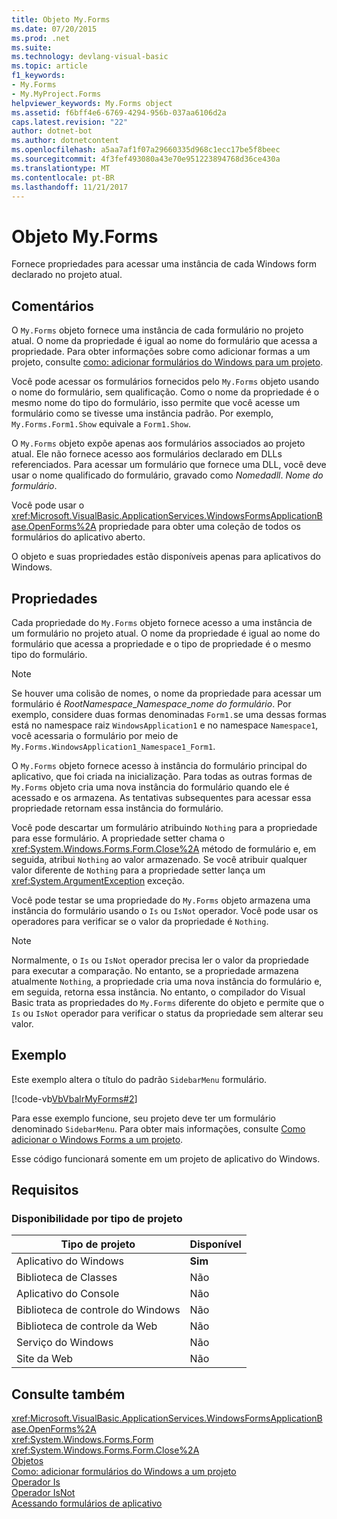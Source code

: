 ```yaml
---
title: Objeto My.Forms
ms.date: 07/20/2015
ms.prod: .net
ms.suite: 
ms.technology: devlang-visual-basic
ms.topic: article
f1_keywords:
- My.Forms
- My.MyProject.Forms
helpviewer_keywords: My.Forms object
ms.assetid: f6bff4e6-6769-4294-956b-037aa6106d2a
caps.latest.revision: "22"
author: dotnet-bot
ms.author: dotnetcontent
ms.openlocfilehash: a5aa7af1f07a29660335d968c1ecc17be5f8beec
ms.sourcegitcommit: 4f3fef493080a43e70e951223894768d36ce430a
ms.translationtype: MT
ms.contentlocale: pt-BR
ms.lasthandoff: 11/21/2017
---
```

# <a name="myforms-object"></a>Objeto My.Forms
Fornece propriedades para acessar uma instância de cada Windows form declarado no projeto atual.  
  
## <a name="remarks"></a>Comentários  
 O `My.Forms` objeto fornece uma instância de cada formulário no projeto atual. O nome da propriedade é igual ao nome do formulário que acessa a propriedade. Para obter informações sobre como adicionar formas a um projeto, consulte [como: adicionar formulários do Windows para um projeto](http://msdn.microsoft.com/en-us/3d7bb25f-fd90-47cf-9378-fa0d764686c1).  
  
 Você pode acessar os formulários fornecidos pelo `My.Forms` objeto usando o nome do formulário, sem qualificação. Como o nome da propriedade é o mesmo nome do tipo do formulário, isso permite que você acesse um formulário como se tivesse uma instância padrão. Por exemplo, `My.Forms.Form1.Show` equivale a `Form1.Show`.  
  
 O `My.Forms` objeto expõe apenas aos formulários associados ao projeto atual. Ele não fornece acesso aos formulários declarado em DLLs referenciados. Para acessar um formulário que fornece uma DLL, você deve usar o nome qualificado do formulário, gravado como *Nomedadll*. *Nome do formulário*.  
  
 Você pode usar o <xref:Microsoft.VisualBasic.ApplicationServices.WindowsFormsApplicationBase.OpenForms%2A> propriedade para obter uma coleção de todos os formulários do aplicativo aberto.  
  
 O objeto e suas propriedades estão disponíveis apenas para aplicativos do Windows.  
  
## <a name="properties"></a>Propriedades  
 Cada propriedade do `My.Forms` objeto fornece acesso a uma instância de um formulário no projeto atual. O nome da propriedade é igual ao nome do formulário que acessa a propriedade e o tipo de propriedade é o mesmo tipo do formulário.  
  
> [!NOTE]
>  Se houver uma colisão de nomes, o nome da propriedade para acessar um formulário é *RootNamespace*_*Namespace*\_*nome do formulário*. Por exemplo, considere duas formas denominadas `Form1.`se uma dessas formas está no namespace raiz `WindowsApplication1` e no namespace `Namespace1`, você acessaria o formulário por meio de `My.Forms.WindowsApplication1_Namespace1_Form1`.  
  
 O `My.Forms` objeto fornece acesso à instância do formulário principal do aplicativo, que foi criada na inicialização. Para todas as outras formas de `My.Forms` objeto cria uma nova instância do formulário quando ele é acessado e os armazena. As tentativas subsequentes para acessar essa propriedade retornam essa instância do formulário.  
  
 Você pode descartar um formulário atribuindo `Nothing` para a propriedade para esse formulário. A propriedade setter chama o <xref:System.Windows.Forms.Form.Close%2A> método de formulário e, em seguida, atribui `Nothing` ao valor armazenado. Se você atribuir qualquer valor diferente de `Nothing` para a propriedade setter lança um <xref:System.ArgumentException> exceção.  
  
 Você pode testar se uma propriedade do `My.Forms` objeto armazena uma instância do formulário usando o `Is` ou `IsNot` operador. Você pode usar os operadores para verificar se o valor da propriedade é `Nothing`.  
  
> [!NOTE]
>  Normalmente, o `Is` ou `IsNot` operador precisa ler o valor da propriedade para executar a comparação. No entanto, se a propriedade armazena atualmente `Nothing`, a propriedade cria uma nova instância do formulário e, em seguida, retorna essa instância. No entanto, o compilador do Visual Basic trata as propriedades do `My.Forms` diferente do objeto e permite que o `Is` ou `IsNot` operador para verificar o status da propriedade sem alterar seu valor.  
  
## <a name="example"></a>Exemplo  
 Este exemplo altera o título do padrão `SidebarMenu` formulário.  
  
 [!code-vb[VbVbalrMyForms#2](../../../visual-basic/language-reference/objects/codesnippet/VisualBasic/my-forms-object_1.vb)]  
  
 Para esse exemplo funcione, seu projeto deve ter um formulário denominado `SidebarMenu`. Para obter mais informações, consulte [Como adicionar o Windows Forms a um projeto](http://msdn.microsoft.com/en-us/3d7bb25f-fd90-47cf-9378-fa0d764686c1).  
  
 Esse código funcionará somente em um projeto de aplicativo do Windows.  
  
## <a name="requirements"></a>Requisitos  
  
### <a name="availability-by-project-type"></a>Disponibilidade por tipo de projeto  
  
|Tipo de projeto|Disponível|  
|---|---|  
|Aplicativo do Windows|**Sim**|  
|Biblioteca de Classes|Não|  
|Aplicativo do Console|Não|  
|Biblioteca de controle do Windows|Não|  
|Biblioteca de controle da Web|Não|  
|Serviço do Windows|Não|  
|Site da Web|Não|  
  
## <a name="see-also"></a>Consulte também  
 <xref:Microsoft.VisualBasic.ApplicationServices.WindowsFormsApplicationBase.OpenForms%2A>  
 <xref:System.Windows.Forms.Form>  
 <xref:System.Windows.Forms.Form.Close%2A>  
 [Objetos](../../../visual-basic/language-reference/objects/index.md)  
 [Como: adicionar formulários do Windows a um projeto](http://msdn.microsoft.com/en-us/3d7bb25f-fd90-47cf-9378-fa0d764686c1)  
 [Operador Is](../../../visual-basic/language-reference/operators/is-operator.md)  
 [Operador IsNot](../../../visual-basic/language-reference/operators/isnot-operator.md)  
 [Acessando formulários de aplicativo](../../../visual-basic/developing-apps/programming/accessing-application-forms.md)
